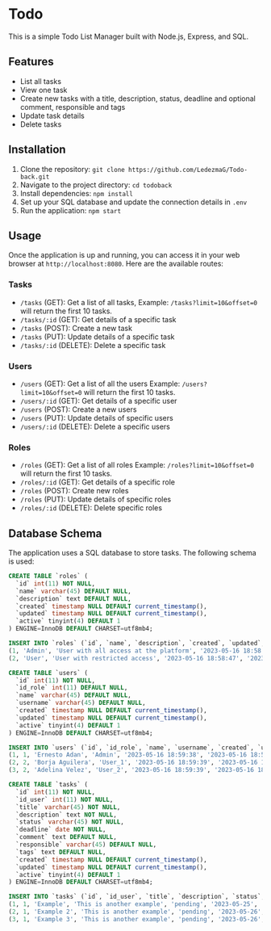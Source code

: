 # Todo

This is a simple Todo List Manager built with Node.js, Express, and SQL.

## Features

- List all tasks
- View one task
- Create new tasks with a title, description, status, deadline and optional comment, responsible and tags
- Update task details
- Delete tasks

## Installation

1. Clone the repository: `git clone https://github.com/LedezmaG/Todo-back.git`
2. Navigate to the project directory: `cd todoback`
3. Install dependencies: `npm install`
4. Set up your SQL database and update the connection details in `.env`
5. Run the application: `npm start`

## Usage

Once the application is up and running, you can access it in your web browser at `http://localhost:8080`. Here are the available routes:

### Tasks

- `/tasks` (GET): Get a list of all tasks,
Example: `/tasks?limit=10&offset=0` will return the first 10 tasks.
- `/tasks/:id` (GET): Get details of a specific task
- `/tasks` (POST): Create a new task
- `/tasks` (PUT): Update details of a specific task
- `/tasks/:id` (DELETE): Delete a specific task

### Users

- `/users` (GET): Get a list of all the users
Example: `/users?limit=10&offset=0` will return the first 10 tasks.
- `/users/:id` (GET): Get details of a specific user
- `/users` (POST): Create a new users
- `/users` (PUT): Update details of specific users
- `/users/:id` (DELETE): Delete a specific users

### Roles

- `/roles` (GET): Get a list of all roles
Example: `/roles?limit=10&offset=0` will return the first 10 tasks.
- `/roles/:id` (GET): Get details of a specific role
- `/roles` (POST): Create new roles
- `/roles` (PUT): Update details of specific roles
- `/roles/:id` (DELETE): Delete specific roles

## Database Schema

The application uses a SQL database to store tasks. The following schema is used:

```sql
CREATE TABLE `roles` (
  `id` int(11) NOT NULL,
  `name` varchar(45) DEFAULT NULL,
  `description` text DEFAULT NULL,
  `created` timestamp NULL DEFAULT current_timestamp(),
  `updated` timestamp NULL DEFAULT current_timestamp(),
  `active` tinyint(4) DEFAULT 1
) ENGINE=InnoDB DEFAULT CHARSET=utf8mb4;

INSERT INTO `roles` (`id`, `name`, `description`, `created`, `updated`, `active`) VALUES
(1, 'Admin', 'User with all access at the platform', '2023-05-16 18:58:47', '2023-05-16 18:58:47', 1),
(2, 'User', 'User with restricted access', '2023-05-16 18:58:47', '2023-05-17 01:01:45', 1);

CREATE TABLE `users` (
  `id` int(11) NOT NULL,
  `id_role` int(11) DEFAULT NULL,
  `name` varchar(45) DEFAULT NULL,
  `username` varchar(45) DEFAULT NULL,
  `created` timestamp NULL DEFAULT current_timestamp(),
  `updated` timestamp NULL DEFAULT current_timestamp(),
  `active` tinyint(4) DEFAULT 1
) ENGINE=InnoDB DEFAULT CHARSET=utf8mb4;

INSERT INTO `users` (`id`, `id_role`, `name`, `username`, `created`, `updated`, `active`) VALUES
(1, 1, 'Ernesto Adan', 'Admin', '2023-05-16 18:59:38', '2023-05-16 18:59:38', 1),
(2, 2, 'Borja Aguilera', 'User_1', '2023-05-16 18:59:39', '2023-05-16 18:59:39', 1),
(3, 2, 'Adelina Velez', 'User_2', '2023-05-16 18:59:39', '2023-05-16 18:59:39', 1);

CREATE TABLE `tasks` (
  `id` int(11) NOT NULL,
  `id_user` int(11) NOT NULL,
  `title` varchar(45) NOT NULL,
  `description` text NOT NULL,
  `status` varchar(45) NOT NULL,
  `deadline` date NOT NULL,
  `comment` text DEFAULT NULL,
  `responsible` varchar(45) DEFAULT NULL,
  `tags` text DEFAULT NULL,
  `created` timestamp NULL DEFAULT current_timestamp(),
  `updated` timestamp NULL DEFAULT current_timestamp(),
  `active` tinyint(4) DEFAULT 1
) ENGINE=InnoDB DEFAULT CHARSET=utf8mb4;

INSERT INTO `tasks` (`id`, `id_user`, `title`, `description`, `status`, `deadline`, `comment`, `responsible`, `tags`, `created`, `updated`, `active`) VALUES
(1, 1, 'Example', 'This is another example', 'pending', '2023-05-25', 'This is a very important task ', 'David', 'Urgent', '2023-05-16 19:02:55', '2023-05-17 01:03:34', 1),
(2, 1, 'Example 2', 'This is another example', 'pending', '2023-05-26', 'This is a very important task ', 'Israel', 'Urgent', '2023-05-16 19:03:01', '2023-05-16 19:03:01', 1),
(3, 1, 'Example 3', 'This is another example', 'pending', '2023-05-26', 'This is a very important task ', 'Israel', 'Urgent', '2023-05-16 19:03:05', '2023-05-17 01:03:51', 0);
```

